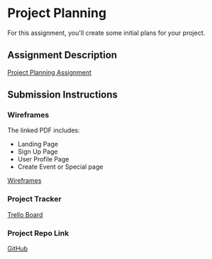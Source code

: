 # Project Planning
For this assignment, you'll create some initial plans for your project.

## Assignment Description
[Project Planning Assignment](https://education.launchcode.org/liftoff/modules/assignments/project-planning)

## Submission Instructions

### Wireframes

The linked PDF includes:
* Landing Page
* Sign Up Page
* User Profile Page
* Create Event or Special page

[Wireframes](./Wireframes.pdf)



### Project Tracker

[Trello Board](https://trello.com/b/DBDFp0e1/liftoff-project)

### Project Repo Link

[GitHub](https://github.com/jbx27/MeetUpMenu)
